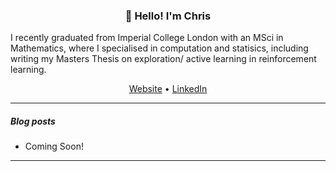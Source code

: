 <link rel="stylesheet" type="text/css" media="all" href="markdown_styles.css" />

<!-- ### Hi there 👋 -->

<!--
**cs2716/cs2716** is a ✨ _special_ ✨ repository because its `README.md` (this file) appears on your GitHub profile.

Here are some ideas to get you started:

- 🔭 I’m currently working on ...
- 🌱 I’m currently learning ...
- 👯 I’m looking to collaborate on ...
- 🤔 I’m looking for help with ...
- 💬 Ask me about ...
- 📫 How to reach me: ...
-->

<h3 align="center">👋 Hello! I'm Chris</h3>

<!-- <div style="width: 50px"> -->
<div class="c">
     I recently graduated from Imperial College London with an MSci in Mathematics, where I specialised in computation and statisics, including writing my Masters Thesis on exploration/ active learning in reinforcement learning.
</div>




<p align="center">
<!--   <a href="https://jasonet.co">Blog</a> • -->
    <a href="https://cs2716.github.io">Website</a> •
  <a href="https://www.linkedin.com/in/christopher-smith-969a06149/">LinkedIn</a>
</p>

---

##### Blog posts

<!--START_SECTION:posts-->
* Coming Soon!
<!--END_SECTION:posts-->

---


